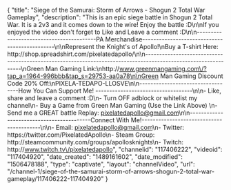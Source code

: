 {
    "title": "Siege of the Samurai: Storm of Arrows - Shogun 2 Total War Gameplay",
    "description": "This is an epic siege battle in Shogun 2 Total War.  It is a 2v3 and it comes down to the wire!  Enjoy the battle :D\n\nIf you enjoyed the video don't forget to Like and Leave a comment :D\n\n-----------------------------------------PA Merchandise----------------------------------------------\n\nRepresent the Knight's of Apollo!\nBuy a T-shirt Here: http:\/\/shop.spreadshirt.com\/pixelatedapollo\/\n\n---------------------------------------------------------------------------------------------------------------\nGreen Man Gaming Link:\nhttp:\/\/www.greenmangaming.com\/?tap_a=1964-996bbb&tap_s=29753-aa0a78\n\nGreen Man Gaming Discount Code 20% Off:\nPIXELA-TEDAPO-LLOSVE\n\n----------------------------------How You Can Support Me! -----------------------------------\n\n- Like, share and leave a comment :D\n- Turn OFF adblock or whitelist my channel\n- Buy a Game from Green Man Gaming (Use the Link Above) \n- Send me a GREAT battle Replay: pixelatedapollo@gmail.com\n\n------------------------------------------Connect With Me!-----------------------------------------\n\n- Email: pixelatedapollo@gmail.com\n- Twitter: https:\/\/twitter.com\/PixelatedApollo\n- Steam Group:  http:\/\/steamcommunity.com\/groups\/apollosknights\n- Twitch: http:\/\/www.twitch.tv\/pixelatedapollo",
    "channelid": "117406222",
    "videoid": "117404920",
    "date_created": "1489161602",
    "date_modified": "1506478188",
    "type": "captivate",
    "layout": "channelVideo",
    "url": "\/channel-1\/siege-of-the-samurai-storm-of-arrows-shogun-2-total-war-gameplay\/117406222-117404920"
}